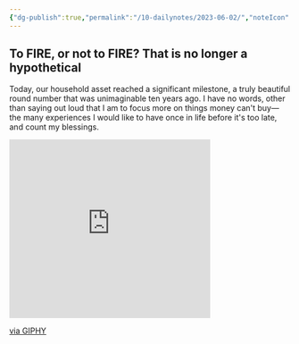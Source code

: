 ```yaml
---
{"dg-publish":true,"permalink":"/10-dailynotes/2023-06-02/","noteIcon":"2"}
---
```


## To FIRE, or not to FIRE? That is no longer a hypothetical
Today, our household asset reached a significant milestone, a truly beautiful round number that was unimaginable ten years ago. I have no words, other than saying out loud that I am to focus more on things money can't buy—the many experiences I would like to have once in life before it's too late, and count my blessings.

<iframe src="https://giphy.com/embed/3oKIPuGIRtjn3vAaFW" width="360" height="320" frameBorder="0" class="giphy-embed" allowFullScreen></iframe><p><a href="https://giphy.com/gifs/3oKIPuGIRtjn3vAaFW">via GIPHY</a></p>
